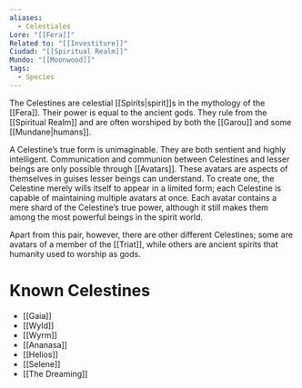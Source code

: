 ```yaml
---
aliases:
  - Celestiales
Lore: "[[Fera]]"
Related to: "[[Investiture]]"
Ciudad: "[[Spiritual Realm]]"
Mundo: "[[Moonwood]]"
tags:
  - Species
---
```

The Celestines are celestial [[Spirits|spirit]]s in the mythology of the [[Fera]]. Their power is equal to the ancient gods. They rule from the [[Spiritual Realm]] and are often worshiped by both the [[Garou]] and some [[Mundane|humans]].

A Celestine’s true form is unimaginable. They are both sentient and highly intelligent. Communication and communion between Celestines and lesser beings are only possible through [[Avatars]]. These avatars are aspects of themselves in guises lesser beings can understand. To create one, the Celestine merely wills itself to appear in a limited form; each Celestine is capable of maintaining multiple avatars at once. Each avatar contains a mere shard of the Celestine’s true power, although it still makes them among the most powerful beings in the spirit world.

Apart from this pair, however, there are other different Celestines; some are avatars of a member of the [[Triat]], while others are ancient spirits that humanity used to worship as gods.

# Known Celestines

- [[Gaia]]
- [[Wyld]]
- [[Wyrm]]
- [[Ananasa]]
- [[Helios]]
- [[Selene]]
- [[The Dreaming]]


